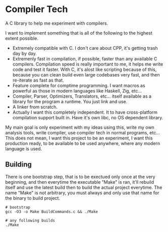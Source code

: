 # Compiler Tech

A C library to help me experiment with compilers.

I want to implement something that is all of the following to the highest extent possible.

- Extremely compatible with C. I don't care about CPP, it's getting trash day by day.
- Extremenly fast in compilation, if possible, faster than any available C compilers.
  Compilation speed is really important to me, it helps me write code and test it faster.
  With C, it's alost like scripting because of this, because you can clean build even large
  codebases very fast, and then re-iterate as fast as that.
- Feature complete for comptime programming. I want macros as powerful as those in modern languages
  like Haskell, Zig, etc...
- Compiler, Parser, Optimizers, Translators, etc... itself available as a library for the program
  a runtime. You just link and use.
- A linker from scratch.
- Actually I want this completely independent. It to have cross-platform compilation support
  built in. Have it's own libc, no OS dependent library.

My main goal is only experiment with my ideas using this, write my own analysis tools, write compiler,
use compiler tech in normal programs, etc... This does not mean, I want this project to be an experiment,
I want this production ready, to be available to be used anywhere, where any modern language is used.

## Building

There is one bootstrap step, that is to be exectued only once at the very beginning,
and then everytime the executable "Make" is ran, it'll rebuild itself and use the latest
build then to build the actual project everytime. The name "Make" is not arbitrary, you must
always and only use that name for the binary to build project.

```
# bootstrap
gcc -O3 -o Make BuildCommands.c && ./Make

# any following builds
./Make
```

